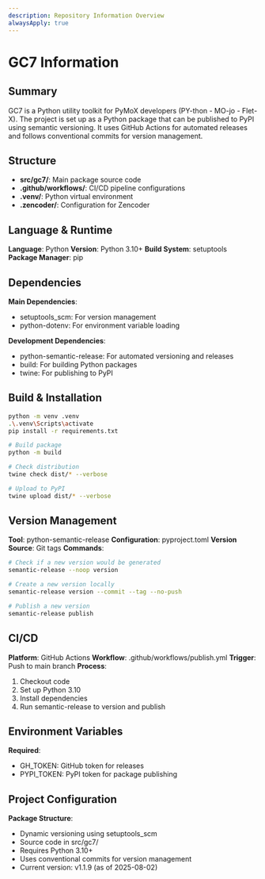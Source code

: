 ```yaml
---
description: Repository Information Overview
alwaysApply: true
---
```


# GC7 Information

## Summary
GC7 is a Python utility toolkit for PyMoX developers (PY-thon - MO-jo - Flet-X). The project is set up as a Python package that can be published to PyPI using semantic versioning. It uses GitHub Actions for automated releases and follows conventional commits for version management.

## Structure
- **src/gc7/**: Main package source code
- **.github/workflows/**: CI/CD pipeline configurations
- **.venv/**: Python virtual environment
- **.zencoder/**: Configuration for Zencoder

## Language & Runtime
**Language**: Python
**Version**: Python 3.10+
**Build System**: setuptools
**Package Manager**: pip

## Dependencies
**Main Dependencies**:
- setuptools_scm: For version management
- python-dotenv: For environment variable loading

**Development Dependencies**:
- python-semantic-release: For automated versioning and releases
- build: For building Python packages
- twine: For publishing to PyPI

## Build & Installation
```bash
python -m venv .venv
.\.venv\Scripts\activate
pip install -r requirements.txt

# Build package
python -m build

# Check distribution
twine check dist/* --verbose

# Upload to PyPI
twine upload dist/* --verbose
```

## Version Management
**Tool**: python-semantic-release
**Configuration**: pyproject.toml
**Version Source**: Git tags
**Commands**:
```bash
# Check if a new version would be generated
semantic-release --noop version

# Create a new version locally
semantic-release version --commit --tag --no-push

# Publish a new version
semantic-release publish
```

## CI/CD
**Platform**: GitHub Actions
**Workflow**: .github/workflows/publish.yml
**Trigger**: Push to main branch
**Process**:
1. Checkout code
2. Set up Python 3.10
3. Install dependencies
4. Run semantic-release to version and publish

## Environment Variables
**Required**:
- GH_TOKEN: GitHub token for releases
- PYPI_TOKEN: PyPI token for package publishing

## Project Configuration
**Package Structure**:
- Dynamic versioning using setuptools_scm
- Source code in src/gc7/
- Requires Python 3.10+
- Uses conventional commits for version management
- Current version: v1.1.9 (as of 2025-08-02)
